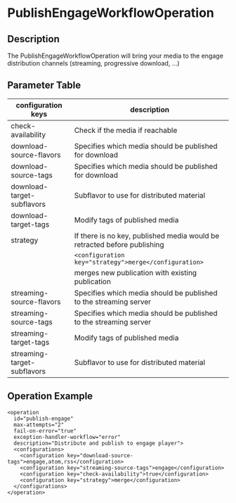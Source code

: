 PublishEngageWorkflowOperation
==============================


Description
-----------

The PublishEngageWorkflowOperation will bring your media to the engage distribution channels (streaming, progressive
download, …)


Parameter Table
---------------

|configuration keys         |description                                                                   |
|---------------------------|------------------------------------------------------------------------------|
|check-availability         |Check if the media if reachable                                                |
|download-source-flavors    |Specifies which media should be published for download                        |
|download-source-tags       |Specifies which media should be published for download                        |
|download-target-subflavors |Subflavor to use for distributed material                                     |
|download-target-tags       |Modify tags of published media                                                |
|strategy                   |If there is no key, published media would be retracted before publishing      |
|                           |`<configuration key="strategy">merge</configuration>`                         |
|                           |merges new publication with existing publication                              |
|streaming-source-flavors   |Specifies which media should be published to the streaming server             |
|streaming-source-tags      |Specifies which media should be published to the streaming server             |
|streaming-target-tags      |Modify tags of published media                                                |
|streaming-target-subflavors|Subflavor to use for distributed material                                     |


Operation Example
-----------------

    <operation
      id="publish-engage"
      max-attempts="2"
      fail-on-error="true"
      exception-handler-workflow="error"
      description="Distribute and publish to engage player">
      <configurations>
        <configuration key="download-source-tags">engage,atom,rss</configuration>
        <configuration key="streaming-source-tags">engage</configuration>
        <configuration key="check-availability">true</configuration>
        <configuration key="strategy">merge</configuration>
      </configurations>
    </operation>
